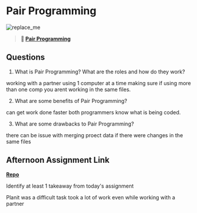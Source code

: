 # Pair Programming

![replace_me](https://codeworks.blob.core.windows.net/public/assets/img/illustrations/placeholder.svg)

> **📖 [Pair Programming](https://codeworksacademy.com/fs-student-guide/resources/wk7/01-Pair-Programming)**

## Questions

1. What is Pair Programming? What are the roles and how do they work?

working with a partner using 1 computer at a time making sure if using more than one comp you arent working in the same files.

2. What are some benefits of Pair Programming?

can get work done faster both programmers know what is being coded.

3. What are some drawbacks to Pair Programming?

there can be issue with merging proect data if there were changes in the same files 

## Afternoon Assignment Link

**[Repo](https://github.com/GregBullington/<ASSIGNMENT_REPO>)**

Identify at least 1 takeaway from today's assignment

Planit was a difficult task took a lot of work even while working with a partner
